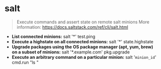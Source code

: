 # salt
> Execute commands and assert state on remote salt minions
> More information: <https://docs.saltstack.com/ref/cli/salt.html>
- **List connected minions:**
salt '*' test.ping
- **Execute a highstate on all connected minions:**
salt '*' state.highstate
- **Upgrade packages using the OS package manager (apt, yum, brew) on a subset of minions:**
salt '*.example.com' pkg.upgrade
- **Execute an arbitrary command on a particular minion:**
salt '`minion_id`' cmd.run "ls "
